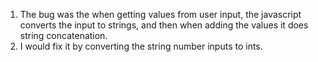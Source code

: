 1. The bug was the when getting values from user input, the javascript converts the input to strings, and then when adding the values it does string concatenation.
2. I would fix it by converting the string number inputs to ints.